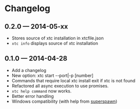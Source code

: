 # Changelog

## 0.2.0 — 2014-05-xx
- Stores source of xtc installation in xtcfile.json
- `xtc info` displays source of xtc installation

## 0.1.0 — 2014-04-28
- Add a changelog
- New option: xtc start --port|-p [number]
- Commands that require local xtc install exit if xtc is not found
- Refactored all async execution to use promises.
- `xtc help command` now works.
- Better error handling
- Windows compatibility (with help from [superspawn](https://github.com/MarcDiethelm/superspawn))
